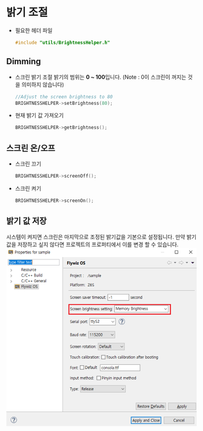 # 밝기 조절
* 필요한 헤더 파일
  ```c++
  #include "utils/BrightnessHelper.h"
  ```
  
## Dimming
* 스크린 밝기 조절 
  밝기의 범위는 **0 ~ 100**입니다. (Note : 0이 스크린이 꺼지는 것을 의미하지 않습니다)
  
  ```c++
  //Adjust the screen brightness to 80
  BRIGHTNESSHELPER->setBrightness(80);
  ```
* 현재 밝기 값 가져오기
  ```c++
  BRIGHTNESSHELPER->getBrightness();
  ```
  
## 스크린 온/오프

* 스크린 끄기
    ```c++
    BRIGHTNESSHELPER->screenOff();
    ```
* 스크린 켜기
    ```c++
    BRIGHTNESSHELPER->screenOn();
    ```

## 밝기 값 저장
시스템이 켜지면 스크린은 마지막으로 조정된 밝기값을 기본으로 설정됩니다. 만약 밝기값을 저장하고 싶지 않다면 프로젝트의 프로퍼티에서 이를 변경 할 수 있습니다.
![](images/property_brightness.png)